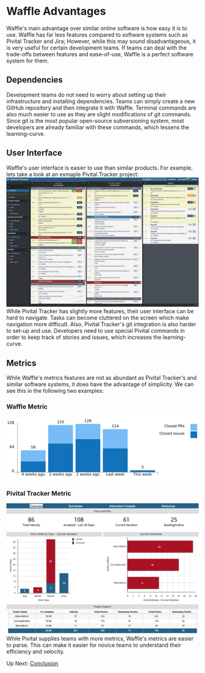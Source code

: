 # Waffle Advantages

Waffle's main advantage over similar online software is how easy it is to use. Waffle has far less features compared to software systems such as Pivital Tracker and Jira; However, while this may sound disadvantageous, it is very useful for certain development teams. If teams can deal with the trade-offs between features and ease-of-use, Waffle is a perfect software system for them. 

## Dependencies
Development teams do not need to worry about setting up their infrastructure and installing dependencies. Teams can simply create a new GitHub repository and then integrate it with Waffle. Terminal commands are also much easier to use as they are slight modifications of git commands. Since git is the most popular open-source subversioning system, most developers are already familiar with these commands, which lessens the learning-curve.

## User Interface
Waffle's user interface is easier to use than similar products. For example, lets take a look at an exmaple Pivital Tracker project:
![Pivital Tracker](/images/pivitaltracker.png?raw=true "Pivital Tracker")
While Pivital Tracker has slightly more features, their user interface can be hard to navigate. Tasks can become cluttered on the screen which make navigation more difficult. Also, Pivital Tracker's git integration is also harder to set-up and use. Developers need to use special Pivital commands in order to keep track of stories and issues, which increases the learning-curve.

## Metrics
While Waffle's metrics features are not as abundant as Pivital Tracker's and similar software systems, it does have the advantage of simplicity. We can see this in the following two examples:
### Waffle Metric
![Waffle Metrics](/images/w_metrics.png?raw=true "Waffle Metrics")
### Pivital Tracker Metric
![Pivital Metrics](/images/pivital_metric.png?raw=true "Pivital Metrics")
While Pivital supplies teams with more metrics, Waffle's metrics are easier to parse. This can make it easier for novice teams to understand their efficiency and velocity.

Up Next: [Conclusion](https://github.com/rpcrimi/WaffleIO/blob/master/markdown/conclusion.md)
